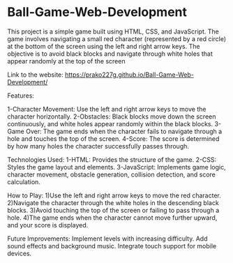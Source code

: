 # Ball-Game-Web-Development
This project is a simple game built using HTML, CSS, and JavaScript. The game involves navigating a small red character (represented by a red circle) at the bottom of the screen using the left and right arrow keys. The objective is to avoid black blocks and navigate through white holes that appear randomly at the top of the screen


Link to the website:  https://prako227g.github.io/Ball-Game-Web-Development/




Features:

1-Character Movement: Use the left and right arrow keys to move the character horizontally.
2-Obstacles: Black blocks move down the screen continuously, and white holes appear randomly within the black blocks.
3-Game Over: The game ends when the character fails to navigate through a hole and touches the top of the screen.
4-Score: The score is determined by how many holes the character successfully passes through.

Technologies Used:
1-HTML: Provides the structure of the game.
2-CSS: Styles the game layout and elements.
3-JavaScript: Implements game logic, character movement, obstacle generation, collision detection, and score calculation.


How to Play:
1)Use the left and right arrow keys to move the red character.
2)Navigate the character through the white holes in the descending black blocks.
3)Avoid touching the top of the screen or failing to pass through a hole.
4)The game ends when the character cannot move further upward, and your score is displayed.

Future Improvements:
Implement levels with increasing difficulty.
Add sound effects and background music.
Integrate touch support for mobile devices.
